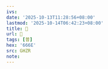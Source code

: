 ```yaml
---
ivs:
date: '2025-10-13T11:28:56+08:00'
lastmod: '2025-10-14T06:42:23+08:00'
title: 󰟜
url: 󰟜
tags: [普]
hex: '666E'
src: GHZR
note:
---
```

